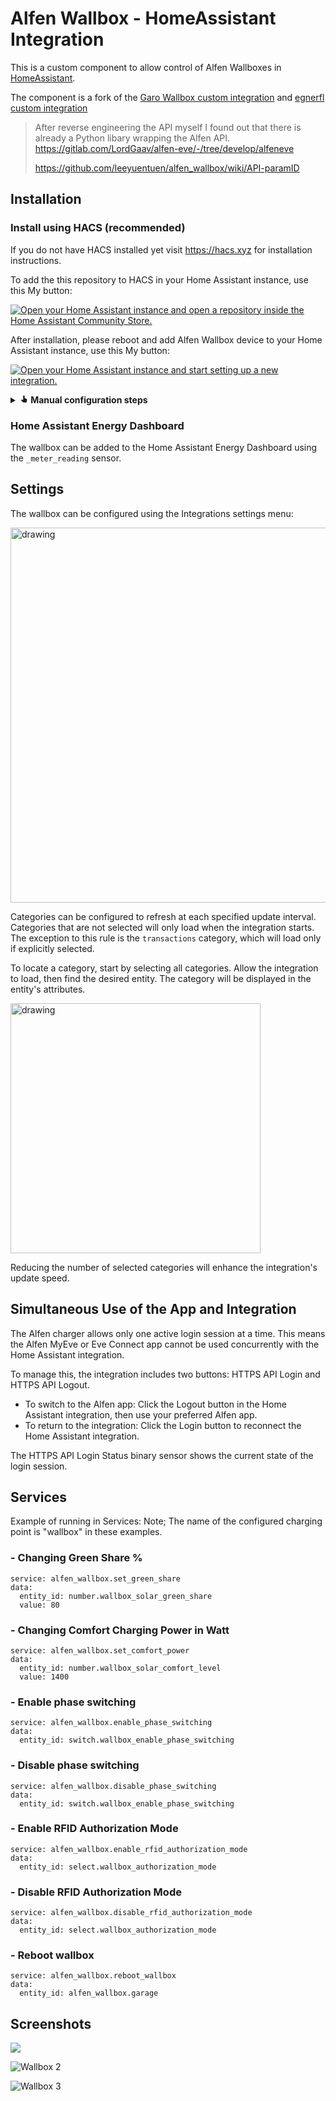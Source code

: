 
# Alfen Wallbox - HomeAssistant Integration

This is a custom component to allow control of Alfen Wallboxes in [HomeAssistant](https://home-assistant.io).

The component is a fork of the [Garo Wallbox custom integration](https://github.com/sockless-coding/garo_wallbox) and [egnerfl custom integration](https://github.com/egnerfl/alfen_wallbox)

> After reverse engineering the API myself I found out that there is already a Python libary wrapping the Alfen API.
> https://gitlab.com/LordGaav/alfen-eve/-/tree/develop/alfeneve
> 
> https://github.com/leeyuentuen/alfen_wallbox/wiki/API-paramID

## Installation

### Install using HACS (recommended)
If you do not have HACS installed yet visit https://hacs.xyz for installation instructions.

To add the this repository to HACS in your Home Assistant instance, use this My button:

[![Open your Home Assistant instance and open a repository inside the Home Assistant Community Store.](https://my.home-assistant.io/badges/hacs_repository.svg)](https://my.home-assistant.io/redirect/hacs_repository/?repository=alfen_wallbox&owner=leeyuentuen&category=Integration)

After installation, please reboot and add Alfen Wallbox device to your Home Assistant instance, use this My button:

[![Open your Home Assistant instance and start setting up a new integration.](https://my.home-assistant.io/badges/config_flow_start.svg)](https://my.home-assistant.io/redirect/config_flow_start/?domain=alfen_wallbox)

<details>
<summary><b><svg xmlns="http://www.w3.org/2000/svg" width="1em" height="1em" viewBox="0 0 24 24"><path fill="currentColor" d="m13.75 10.19l.63.13l4.17 2.08c.7.23 1.16.92 1.1 1.66v.26l-.9 6.12c-.06.43-.25.83-.6 1.11c-.31.3-.72.45-1.15.45h-6.88c-.49 0-.94-.18-1.27-.53L2.86 15.5l.9-1c.24-.25.62-.39.98-.37h.29L9 15V4.5a2 2 0 0 1 2-2a2 2 0 0 1 2 2v5.69z"></path></svg> Manual configuration steps</b></summary>

> - In HACS, go to the Integrations section and add the custom repository via the 3 dot menu on the top right. Enter ```https://github.com/>> leeyuentuen/alfen_wallbox``` in the Repository field, choose the ```Integration``` category, then click add.
Hit the big + at the bottom right and search for **Alfen Wallbox**. Click it, then click the download button.
> - Clone or copy this repository and copy the folder 'custom_components/alfen_wallbox' into '<homeassistant config>/custom_components/alfen_wallbox'
> - Once installed the Alfen Wallbox integration can be configured via the Home Assistant integration interface
where you can enter the IP address of the device.
</details>

### Home Assistant Energy Dashboard
The wallbox can be added to the Home Assistant Energy Dashboard using the `_meter_reading` sensor.

## Settings
The wallbox can be configured using the Integrations settings menu:

<img src="doc/screenshots/configure.png" alt="drawing" style="width:600px;"/>

Categories can be configured to refresh at each specified update interval. Categories that are not selected will only load when the integration starts. The exception to this rule is the `transactions` category, which will load only if explicitly selected.

To locate a category, start by selecting all categories. Allow the integration to load, then find the desired entity. The category will be displayed in the entity's attributes.

<img src="doc/screenshots/attribute category.png" alt="drawing" style="width:400px;"/>

Reducing the number of selected categories will enhance the integration's update speed.

## Simultaneous Use of the App and Integration
The Alfen charger allows only one active login session at a time. This means the Alfen MyEve or Eve Connect app cannot be used concurrently with the Home Assistant integration.

To manage this, the integration includes two buttons: HTTPS API Login and HTTPS API Logout.

- To switch to the Alfen app: Click the Logout button in the Home Assistant integration, then use your preferred Alfen app.
- To return to the integration: Click the Login button to reconnect the Home Assistant integration.

The HTTPS API Login Status binary sensor shows the current state of the login session.

## Services
Example of running in Services:
Note; The name of the configured charging point is "wallbox" in these examples.

### - Changing Green Share %
```
service: alfen_wallbox.set_green_share
data:
  entity_id: number.wallbox_solar_green_share
  value: 80
```

### - Changing Comfort Charging Power in Watt
```
service: alfen_wallbox.set_comfort_power
data:
  entity_id: number.wallbox_solar_comfort_level
  value: 1400
```

### - Enable phase switching
```
service: alfen_wallbox.enable_phase_switching
data:
  entity_id: switch.wallbox_enable_phase_switching
```


### - Disable phase switching
```
service: alfen_wallbox.disable_phase_switching
data:
  entity_id: switch.wallbox_enable_phase_switching
```

### - Enable RFID Authorization Mode
```
service: alfen_wallbox.enable_rfid_authorization_mode
data:
  entity_id: select.wallbox_authorization_mode
```

### - Disable RFID Authorization Mode
```
service: alfen_wallbox.disable_rfid_authorization_mode
data:
  entity_id: select.wallbox_authorization_mode
```

### - Reboot wallbox
```
service: alfen_wallbox.reboot_wallbox
data:
  entity_id: alfen_wallbox.garage
```

## Screenshots
<img src="doc/screenshots/wallbox-1.png"/>

![Wallbox 2](<doc/screenshots/wallbox-2.png>)

![Wallbox 3](<doc/screenshots/wallbox-3.png>)
